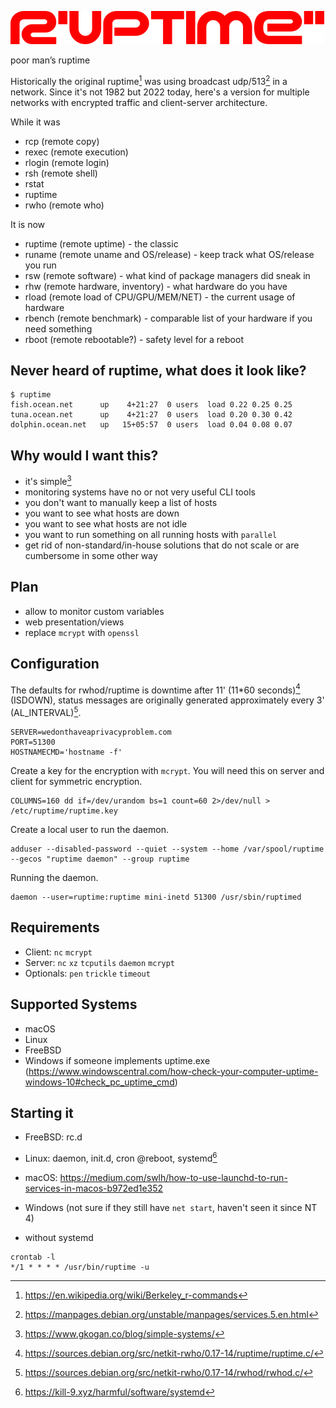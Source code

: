 ![ruptime](.ruptime.png?raw=true "ruptime")

poor man’s ruptime

Historically the original ruptime[^1] was using broadcast udp/513[^2] in a network.
Since it's not 1982 but 2022 today, here's a version for multiple networks with encrypted traffic and
client-server architecture.

While it was
- rcp (remote copy)
- rexec (remote execution)
- rlogin (remote login)
- rsh (remote shell)
- rstat
- ruptime
- rwho (remote who)

It is now
- ruptime (remote uptime) - the classic
- runame (remote uname and OS/release) - keep track what OS/release you run
- rsw (remote software) - what kind of package managers did sneak in
- rhw (remote hardware, inventory) - what hardware do you have
- rload (remote load of CPU/GPU/MEM/NET) - the current usage of hardware
- rbench (remote benchmark) - comparable list of your hardware if you need something
- rboot (remote rebootable?) - safety level for a reboot

## Never heard of ruptime, what does it look like?
```
$ ruptime
fish.ocean.net      up    4+21:27  0 users  load 0.22 0.25 0.25
tuna.ocean.net      up    4+21:27  0 users  load 0.20 0.30 0.42
dolphin.ocean.net   up   15+05:57  0 users  load 0.04 0.08 0.07
```

## Why would I want this?
- it's simple[^5]
- monitoring systems have no or not very useful CLI tools
- you don't want to manually keep a list of hosts
- you want to see what hosts are down
- you want to see what hosts are not idle
- you want to run something on all running hosts with `parallel`
- get rid of non-standard/in-house solutions that do not scale or are cumbersome in some other way

## Plan

- allow to monitor custom variables
- web presentation/views
- replace `mcrypt` with `openssl`

## Configuration
The defaults for rwhod/ruptime is downtime after 11' (11\*60 seconds)[^3] (ISDOWN), status messages are originally generated approximately every 3' (AL_INTERVAL)[^4].
```
SERVER=wedonthaveaprivacyproblem.com
PORT=51300
HOSTNAMECMD='hostname -f'
```

Create a key for the encryption with `mcrypt`. You will need this on server and client for symmetric encryption.
```
COLUMNS=160 dd if=/dev/urandom bs=1 count=60 2>/dev/null > /etc/ruptime/ruptime.key
```

Create a local user to run the daemon.
```
adduser --disabled-password --quiet --system --home /var/spool/ruptime --gecos "ruptime daemon" --group ruptime
```

Running the daemon.
```
daemon --user=ruptime:ruptime mini-inetd 51300 /usr/sbin/ruptimed
```

## Requirements
- Client: `nc` `mcrypt`
- Server: `nc` `xz` `tcputils` `daemon` `mcrypt`
- Optionals: `pen` `trickle` `timeout`

## Supported Systems
- macOS
- Linux
- FreeBSD
- Windows if someone implements uptime.exe (https://www.windowscentral.com/how-check-your-computer-uptime-windows-10#check_pc_uptime_cmd)

## Starting it
- FreeBSD: rc.d
- Linux: daemon, init.d, cron @reboot, systemd[^6]
- macOS: https://medium.com/swlh/how-to-use-launchd-to-run-services-in-macos-b972ed1e352
- Windows (not sure if they still have `net start`, haven't seen it since NT 4)

- without systemd
```
crontab -l
*/1 * * * * /usr/bin/ruptime -u
```

[^1]: https://en.wikipedia.org/wiki/Berkeley_r-commands
[^2]: https://manpages.debian.org/unstable/manpages/services.5.en.html
[^3]: https://sources.debian.org/src/netkit-rwho/0.17-14/ruptime/ruptime.c/
[^4]: https://sources.debian.org/src/netkit-rwho/0.17-14/rwhod/rwhod.c/
[^5]: https://www.gkogan.co/blog/simple-systems/
[^6]: https://kill-9.xyz/harmful/software/systemd
